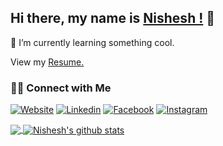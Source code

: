 ## Hi there, my name is  [Nishesh !](https://nisheshthakuri.com.np) 👋

 🌱 I’m currently learning something cool.<br>

 View my <a href="https://github.com/nisheshthakuri/nisheshthakuri/blob/main/Resume.pdf"> Resume.</a>

### 🤝🏻 Connect with Me

<p align="left">
  <a href="https://nisheshthakuri.com.np/"><img alt="Website" src="https://img.shields.io/badge/Website-nisheshthakuri.com.np-blue?style=flat-square&logo=google-chrome"></a>
  <a href="https://www.linkedin.com/in/nisheshthakuri/"><img alt="Linkedin" src="https://img.shields.io/badge/Linkedin%20-blue?style=flat-square&logo=linkedin"></a>
   <a href="https://www.facebook.com/nishesh26/"><img alt="Facebook" src="https://img.shields.io/badge/Facebook%20-blue?style=flat-square&logo=facebook"></a>
    <a href="https://www.instagram.com/nish_thakuri/"><img alt="Instagram" src="https://img.shields.io/badge/Instagram%20-blue?style=flat-square&logo=instagram"</a>
</p>

<a href="https://github.com/nisheshthakuri">
  <img align="center" src="https://github-readme-stats.vercel.app/api/top-langs/?username=nisheshthakuri&theme=light&hide_langs_below=1" />
</a>
<a href="https://github.com/nisheshthakuri">
 <img align="center" src="https://github-readme-stats.vercel.app/api?username=nisheshthakuri&show_icons=true&theme=radical_height=27" alt="Nishesh's github stats"/>
</a>

<div align="center">



</div>

